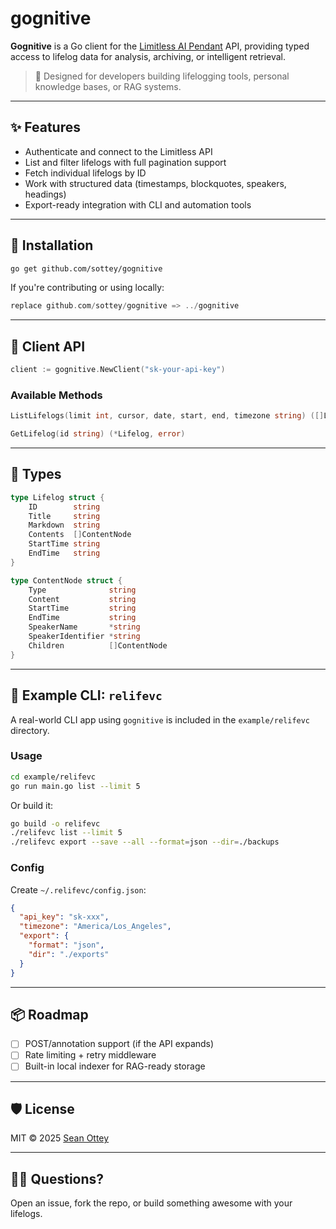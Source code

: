 # gognitive

**Gognitive** is a Go client for the [Limitless AI Pendant](https://limitless.ai) API, providing typed access to lifelog data for analysis, archiving, or intelligent retrieval.

> 🧠 Designed for developers building lifelogging tools, personal knowledge bases, or RAG systems.

---

## ✨ Features

- Authenticate and connect to the Limitless API
- List and filter lifelogs with full pagination support
- Fetch individual lifelogs by ID
- Work with structured data (timestamps, blockquotes, speakers, headings)
- Export-ready integration with CLI and automation tools

---

## 🚀 Installation

```bash
go get github.com/sottey/gognitive
```

If you're contributing or using locally:

```go
replace github.com/sottey/gognitive => ../gognitive
```

---

## 🧱 Client API

```go
client := gognitive.NewClient("sk-your-api-key")
```

### Available Methods

```go
ListLifelogs(limit int, cursor, date, start, end, timezone string) ([]Lifelog, string, error)

GetLifelog(id string) (*Lifelog, error)
```

---

## 🔡 Types

```go
type Lifelog struct {
	ID        string
	Title     string
	Markdown  string
	Contents  []ContentNode
	StartTime string
	EndTime   string
}

type ContentNode struct {
	Type              string
	Content           string
	StartTime         string
	EndTime           string
	SpeakerName       *string
	SpeakerIdentifier *string
	Children          []ContentNode
}
```

---

## 🧪 Example CLI: `relifevc`

A real-world CLI app using `gognitive` is included in the `example/relifevc` directory.

### Usage

```bash
cd example/relifevc
go run main.go list --limit 5
```

Or build it:

```bash
go build -o relifevc
./relifevc list --limit 5
./relifevc export --save --all --format=json --dir=./backups
```

### Config

Create `~/.relifevc/config.json`:

```json
{
  "api_key": "sk-xxx",
  "timezone": "America/Los_Angeles",
  "export": {
    "format": "json",
    "dir": "./exports"
  }
}
```

---

## 📦 Roadmap

- [ ] POST/annotation support (if the API expands)
- [ ] Rate limiting + retry middleware
- [ ] Built-in local indexer for RAG-ready storage

---

## 🛡 License

MIT © 2025 [Sean Ottey](https://github.com/sottey)

---

## 🙋‍♂️ Questions?

Open an issue, fork the repo, or build something awesome with your lifelogs.

